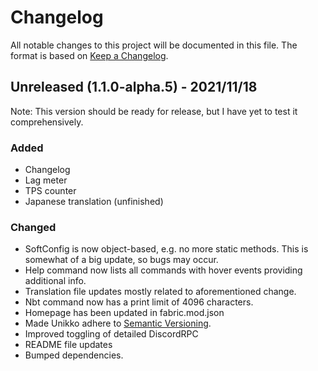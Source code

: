 # Changelog

All notable changes to this project will be documented in this file. The format is based on [Keep a Changelog](https://keepachangelog.com/en/1.0.0/).

## Unreleased (1.1.0-alpha.5) - 2021/11/18

Note: This version should be ready for release, but I have yet to test it comprehensively.

### Added
 - Changelog
 - Lag meter
 - TPS counter
 - Japanese translation (unfinished)

### Changed
 - SoftConfig is now object-based, e.g. no more static methods. This is somewhat of a big update, so bugs may occur.
 - Help command now lists all commands with hover events providing additional info.
 - Translation file updates mostly related to aforementioned change.
 - Nbt command now has a print limit of 4096 characters.
 - Homepage has been updated in fabric.mod.json
 - Made Unikko adhere to [Semantic Versioning](https://semver.org/spec/v2.0.0.html).
 - Improved toggling of detailed DiscordRPC
 - README file updates
 - Bumped dependencies.